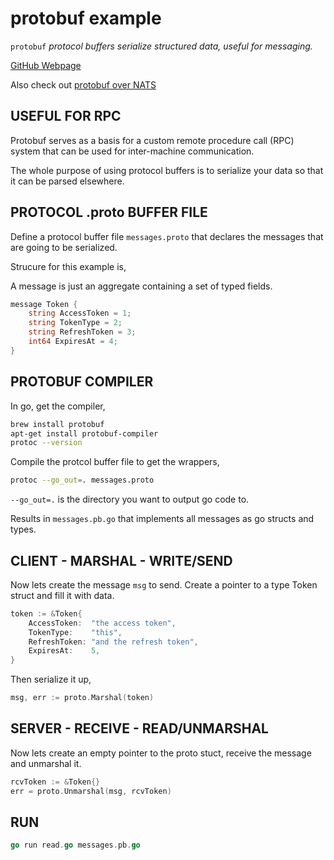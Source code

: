 # protobuf example

`protobuf`  _protocol buffers serialize structured data, useful for messaging._

[GitHub Webpage](https://jeffdecola.github.io/my-go-examples/)

Also check out
[protobuf over NATS](https://github.com/JeffDeCola/my-go-examples/tree/master/protobuf-NATS)

## USEFUL FOR RPC

Protobuf serves as a basis for a custom remote procedure
call (RPC) system that can be used for
inter-machine communication.

The whole purpose of using protocol buffers is to serialize
your data so that it can be parsed elsewhere.

## PROTOCOL .proto BUFFER FILE

Define a protocol buffer file `messages.proto` that
declares the messages that are going to be serialized.

Strucure for this example is,

A message is just an aggregate containing a set of typed fields.

```go
message Token {
    string AccessToken = 1;
    string TokenType = 2;
    string RefreshToken = 3;
    int64 ExpiresAt = 4;
}
```

## PROTOBUF COMPILER

In go, get the compiler,

```bash
brew install protobuf
apt-get install protobuf-compiler
protoc --version
```

Compile the protcol buffer file to get the wrappers,

```bash
protoc --go_out=. messages.proto
```

`--go_out=.` is the directory you want to output go code to.

Results in `messages.pb.go` that
implements all messages as go structs and types.

## CLIENT - MARSHAL - WRITE/SEND

Now lets create the message `msg` to send. Create a pointer
to a type Token struct and fill it with data.

```go
token := &Token{
    AccessToken:  "the access token",
    TokenType:    "this",
    RefreshToken: "and the refresh token",
    ExpiresAt:    5,
}
```

Then serialize it up,

```go
msg, err := proto.Marshal(token)
```

## SERVER - RECEIVE - READ/UNMARSHAL

Now lets create an empty pointer to the
proto stuct, receive the message and unmarshal it.

```go
rcvToken := &Token{}
err = proto.Unmarshal(msg, rcvToken)
```

## RUN

```go
go run read.go messages.pb.go
```
